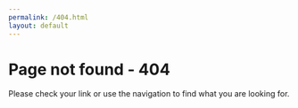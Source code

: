 ```yaml
---
permalink: /404.html
layout: default
---
```


# Page not found - 404

Please check your link or use the navigation to find what you are looking for.